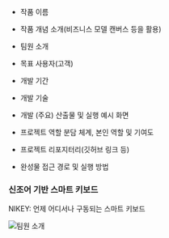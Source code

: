 - 작품 이름

- 작품 개념 소개(비즈니스 모델 캔버스 등을 활용)

- 팀원 소개

- 목표 사용자(고객)

- 개발 기간

- 개발 기술

- 개발 (주요) 산출물 및 실행 예시 화면 

- 프로젝트 역할 분담 체계, 본인 역할 및 기여도

- 프로젝트 리포지터리(깃허브 링크 등)

- 완성물 접근 경로 및 실행 방법

### 신조어 기반 스마트 키보드

NIKEY: 언제 어디서나 구동되는 스마트 키보드

![팀원 소개](https://user-images.githubusercontent.com/84081027/199201609-08f5d45c-1e76-449f-af93-200e4ac831d8.PNG)


```python

```


```python

```


```python

```
